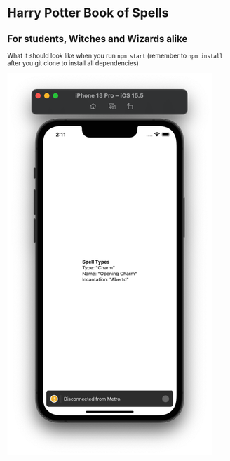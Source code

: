# Harry Potter Book of Spells

## For students, Witches and Wizards alike
What it should look like when you run `npm start`
(remember to `npm install` after you git clone to install all dependencies)

<img src="./Screenshot as of 2022-08-13.png">